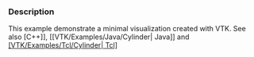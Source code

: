 ### Description
This example demonstrate a minimal visualization created with VTK.
See also [C++]], [[VTK/Examples/Java/Cylinder| Java]] and [[VTK/Examples/Tcl/Cylinder| Tcl]]([VTK/Examples/Cxx/Rendering/Cylinder|)
